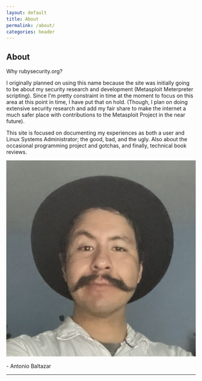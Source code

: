 ```yaml
---
layout: default
title: About
permalink: /about/
categories: header
---
```


## About

Why rubysecurity.org?

I originally planned on using this name because the site was initially going to be about my security research and development (Metasploit Meterpreter scripting). Since I'm pretty constraint in time at the moment to focus on this area at this point in time, I have put that on hold. (Though, I plan on doing extensive security research and add my fair share to make the internet a much safer place with contributions to the Metasploit Project in the near future).

This site is focused on documenting my experiences as both a user and Linux Systems Administrator; the good, bad, and the ugly. Also about the occasional programming project and gotchas, and finally, technical book reviews.

<img class="profile-picture" src="/assets/images/profile-picture.png" alt="Profile Photo">

\- Antonio Baltazar

<hr>
